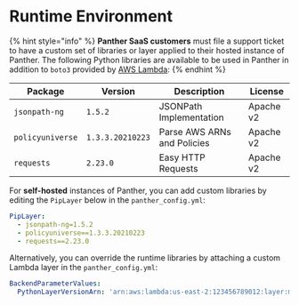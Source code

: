 # Runtime Environment

{% hint style="info" %}
**Panther SaaS customers** must file a support ticket to have a custom set of libraries or layer applied to their hosted instance of Panther. The following Python libraries are available to be used in Panther in addition to `boto3` provided by [AWS Lambda](https://docs.aws.amazon.com/lambda/latest/dg/lambda-runtimes.html):
{% endhint %}

| Package          | Version          | Description                 | License   |
| ---------------- | ---------------- | --------------------------- | --------- |
| `jsonpath-ng`    | `1.5.2`          | JSONPath Implementation     | Apache v2 |
| `policyuniverse` | `1.3.3.20210223` | Parse AWS ARNs and Policies | Apache v2 |
| `requests`       | `2.23.0`         | Easy HTTP Requests          | Apache v2 |

For **self-hosted** instances of Panther, you can add custom libraries by editing the `PipLayer` below in the `panther_config.yml`:

```yaml
PipLayer:
  - jsonpath-ng=1.5.2
  - policyuniverse==1.3.3.20210223
  - requests==2.23.0
```

Alternatively, you can override the runtime libraries by attaching a custom Lambda layer in the `panther_config.yml`:

```yaml
BackendParameterValues:
  PythonLayerVersionArn: 'arn:aws:lambda:us-east-2:123456789012:layer:my-layer:3'
```
